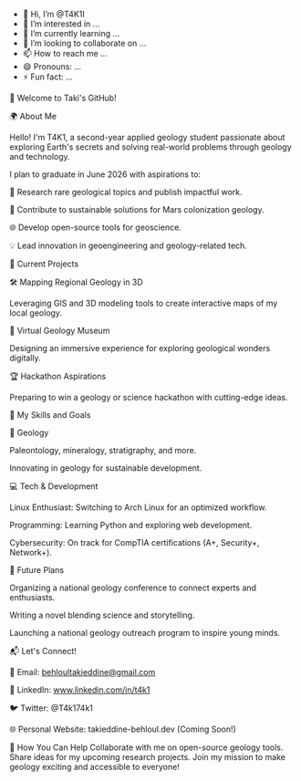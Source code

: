 - 👋 Hi, I’m @T4K1I
- 👀 I’m interested in ...
- 🌱 I’m currently learning ...
- 💞️ I’m looking to collaborate on ...
- 📫 How to reach me ...
- 😄 Pronouns: ...
- ⚡ Fun fact: ...

<!---
T4K1I/T4K1I is a ✨ special ✨ repository because its `README.md` (this file) appears on your GitHub profile.
You can click the Preview link to take a look at your changes.
--->

👋 Welcome to Taki's GitHub!

🌍 About Me

Hello! I'm T4K1, a second-year applied geology student passionate about exploring Earth's secrets and solving real-world problems through geology and technology. 

I plan to graduate in June 2026 with aspirations to:

📜 Research rare geological topics and publish impactful work.

🚀 Contribute to sustainable solutions for Mars colonization geology.

🌐 Develop open-source tools for geoscience.

💡 Lead innovation in geoengineering and geology-related tech.

🔭 Current Projects

🛠 Mapping Regional Geology in 3D

Leveraging GIS and 3D modeling tools to create interactive maps of my local geology.

🌋 Virtual Geology Museum

Designing an immersive experience for exploring geological wonders digitally.


🏆 Hackathon Aspirations

Preparing to win a geology or science hackathon with cutting-edge ideas.



🎯 My Skills and Goals

🧪 Geology

Paleontology, mineralogy, stratigraphy, and more.

Innovating in geology for sustainable development.


💻 Tech & Development

Linux Enthusiast: Switching to Arch Linux for an optimized workflow.

Programming: Learning Python and exploring web development.

Cybersecurity: On track for CompTIA certifications (A+, Security+, Network+).


🌟 Future Plans

Organizing a national geology conference to connect experts and enthusiasts.

Writing a novel blending science and storytelling.

Launching a national geology outreach program to inspire young minds.


📬 Let's Connect!

📧 Email: behloultakieddine@gmail.com

🔗 LinkedIn: www.linkedin.com/in/t4k1

🐦 Twitter: @T4k174k1

🌐 Personal Website: takieddine-behloul.dev (Coming Soon!)


🤝 How You Can Help
Collaborate with me on open-source geology tools.
Share ideas for my upcoming research projects.
Join my mission to make geology exciting and accessible to everyone!
